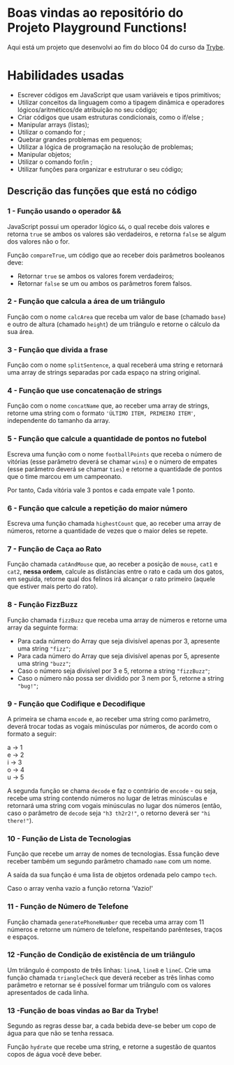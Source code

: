 # Boas vindas ao repositório do Projeto Playground Functions!
  Aqui está um projeto que desenvolvi ao fim do bloco 04 do curso da [Trybe](https://www.betrybe.com/).

# Habilidades usadas

- Escrever códigos em JavaScript que usam variáveis e tipos primitivos;
- Utilizar conceitos da linguagem como a tipagem dinâmica e operadores lógicos/aritméticos/de atribuição no seu código;
- Criar códigos que usam estruturas condicionais, como o if/else ;
- Manipular arrays (listas);
- Utilizar o comando for ;
- Quebrar grandes problemas em pequenos;
- Utilizar a lógica de programação na resolução de problemas;
- Manipular objetos;
- Utilizar o comando for/in ;
- Utilizar funções para organizar e estruturar o seu código;

## Descrição das funções que está no código

### 1 - Função usando o operador &&

JavaScript possui um operador lógico `&&`, o qual recebe dois valores e retorna `true` se ambos os valores são verdadeiros, e retorna `false` se algum dos valores não o for.

Função `compareTrue`, um código que ao receber dois parâmetros booleanos deve:

- Retornar `true` se ambos os valores forem verdadeiros;
- Retornar `false` se um ou ambos os parâmetros forem falsos.

### 2 - Função que calcula a área de um triângulo

Função com o nome `calcArea` que receba um valor de base (chamado `base`) e outro de altura (chamado `height`) de um triângulo e retorne o cálculo da sua área.

### 3 - Função que divida a frase

Função com o nome `splitSentence`, a qual receberá uma string e retornará uma array de strings separadas por cada espaço na string original.

### 4 - Função que use concatenação de strings

Função com o nome `concatName` que, ao receber uma array de strings, retorne uma string com o formato `'ÚLTIMO ITEM, PRIMEIRO ITEM'`, independente do tamanho da array.

### 5 - Função que calcule a quantidade de pontos no futebol

Escreva uma função com o nome `footballPoints` que receba o número de vitórias (esse parâmetro deverá se chamar `wins`) e o número de empates (esse parâmetro deverá se chamar `ties`) e retorne a quantidade de pontos que o time marcou em um campeonato.

Por tanto, Cada vitória vale 3 pontos e cada empate vale 1 ponto.

### 6 - Função que calcule a repetição do maior número

Escreva uma função chamada `highestCount` que, ao receber uma array de números, retorne a quantidade de vezes que o maior deles se repete.

### 7 - Função de Caça ao Rato

Função chamada `catAndMouse` que, ao receber a posição de `mouse`, `cat1` e `cat2`, **nessa ordem**, calcule as distâncias entre o rato e cada um dos gatos, em seguida, retorne qual dos felinos irá alcançar o rato primeiro (aquele que estiver mais perto do rato).

### 8 - Função FizzBuzz

Função chamada `fizzBuzz` que receba uma array de números e retorne uma array da seguinte forma:

- Para cada número do Array que seja divisível apenas por 3, apresente uma string `"fizz"`;
- Para cada número do Array que seja divisível apenas por 5, apresente uma string `"buzz"`;
- Caso o número seja divisível por 3 e 5, retorne a string `"fizzBuzz"`;
- Caso o número não possa ser dividido por 3 nem por 5, retorne a string `"bug!"`;

### 9 - Função que Codifique e Decodifique

A primeira se chama `encode` e, ao receber uma string como parâmetro, deverá trocar todas as vogais minúsculas por números, de acordo com o formato a seguir:

a -> 1 \
e -> 2 \
i -> 3 \
o -> 4 \
u -> 5

A segunda função se chama `decode` e faz o contrário de `encode` - ou seja, recebe uma string contendo números no lugar de letras minúsculas e retornará uma string com vogais minúsculas no lugar dos números (então, caso o parâmetro de `decode` seja `"h3 th2r2!"`, o retorno deverá ser `"hi there!"`).

### 10 - Função de Lista de Tecnologias

Função que recebe um array de nomes de tecnologias. Essa função deve receber também um segundo parâmetro chamado `name` com um nome.

A saída da sua função é uma lista de objetos ordenada pelo campo `tech`.

Caso o array venha vazio a função retorna 'Vazio!'

### 11 - Função de Número de Telefone

Função chamada `generatePhoneNumber` que receba uma array com 11 números e retorne um número de telefone, respeitando parênteses, traços e espaços.

### 12 -Função de Condição de existência de um triângulo

Um triângulo é composto de três linhas: `lineA`, `lineB` e `lineC`. Crie uma função chamada `triangleCheck` que deverá receber as três linhas como parâmetro e retornar se é possível formar um triângulo com os valores apresentados de cada linha.

### 13 -Função de boas vindas ao Bar da Trybe!

Segundo as regras desse bar, a cada bebida deve-se beber um copo de água para que não se tenha ressaca.

Função `hydrate` que recebe uma string, e retorne a sugestão de quantos copos de água você deve beber.
